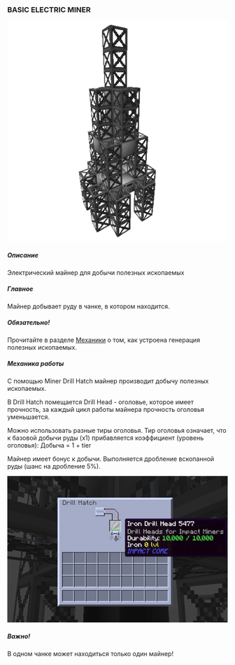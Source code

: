 ### BASIC ELECTRIC MINER

![LOGO](media/gregtech/BASIC_MINER.png)

##### Описание

Электрический майнер для добычи полезных ископаемых

##### Главное

Майнер добывает руду в чанке, в котором находится.

##### Обязательно!

Прочитайте в разделе [Механики](#/mechanics#oregeneration) о том, как устроена генерация полезных ископаемых.

##### Механика работы

С помощью Miner Drill Hatch майнер производит добычу полезных ископаемых.

В Drill Hatch помещается Drill Head - оголовье, которое имеет прочность, за каждый цикл работы майнера прочность оголовья уменьшается.

Можно использовать разные тиры оголовья. Тир оголовья означает, что к базовой добычи руды (x1) прибавляется коэффициент (уровень оголовья): Добыча = 1 + tier


Майнер имеет бонус к добычи. Выполняется дробление вскопанной руды (шанс на дробление 5%).

![SMALL](media/gregtech/miner_drill.png)

##### Важно!

В одном чанке может находиться только один майнер!
